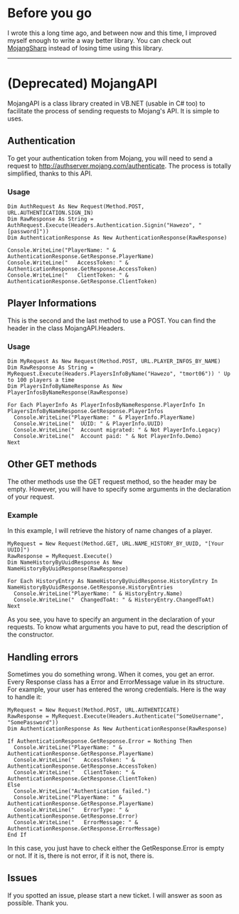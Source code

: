 # Before you go

I wrote this a long time ago, and between now and this time, I improved myself enough to write a way better library. You can check out [MojangSharp](hawezo/MojangSharp) instead of losing time using this library.

***

# (Deprecated) MojangAPI

MojangAPI is a class library created in VB.NET (usable in C# too) to facilitate the process of sending requests to Mojang's API.
It is simple to uses.


## Authentication

To get your authentication token from Mojang, you will need to send a request to http://authserver.mojang.com/authenticate.
The process is totally simplified, thanks to this API.

### Usage

```vbnet
Dim AuthRequest As New Request(Method.POST, URL.AUTHENTICATION.SIGN_IN)
Dim RawResponse As String = AuthRequest.Execute(Headers.Authentication.Signin("Hawezo", "[password]"))
Dim AuthenticationResponse As New AuthenticationResponse(RawResponse)

Console.WriteLine("PlayerName: " & AuthenticationResponse.GetResponse.PlayerName)
Console.WriteLine("   AccessToken: " & AuthenticationResponse.GetResponse.AccessToken)
Console.WriteLine("   ClientToken: " & AuthenticationResponse.GetResponse.ClientToken)
```

## Player Informations

This is the second and the last method to use a POST.
You can find the header in the class MojangAPI.Headers.

### Usage

```vbnet
Dim MyRequest As New Request(Method.POST, URL.PLAYER_INFOS_BY_NAME)
Dim RawResponse As String = MyRequest.Execute(Headers.PlayersInfoByName("Hawezo", "tmort06")) ' Up to 100 players a time
Dim PlayersInfoByNameResponse As New PlayerInfosByNameResponse(RawResponse)

For Each PlayerInfo As PlayerInfosByNameResponse.PlayerInfo In PlayersInfoByNameResponse.GetResponse.PlayerInfos
  Console.WriteLine("PlayerName: " & PlayerInfo.PlayerName)
  Console.WriteLine("  UUID: " & PlayerInfo.UUID)
  Console.WriteLine("  Account migrated: " & Not PlayerInfo.Legacy)
  Console.WriteLine("  Account paid: " & Not PlayerInfo.Demo)
Next
```

## Other GET methods

The other methods use the GET request method, so the header may be empty.
However, you will have to specify some arguments in the declaration of your request.

### Example

In this example, I will retrieve the history of name changes of a player.

```vbnet
MyRequest = New Request(Method.GET, URL.NAME_HISTORY_BY_UUID, "[Your UUID]")
RawResponse = MyRequest.Execute()
Dim NameHistoryByUuidResponse As New NameHistoryByUuidResponse(RawResponse)

For Each HistoryEntry As NameHistoryByUuidResponse.HistoryEntry In NameHistoryByUuidResponse.GetResponse.HistoryEntries
  Console.WriteLine("PlayerName: " & HistoryEntry.Name)
  Console.WriteLine("  ChangedToAt: " & HistoryEntry.ChangedToAt)
Next
```

As you see, you have to specify an argument in the declaration of your requests. To know what arguments you have to put, read the description of the constructor.


## Handling errors

Sometimes you do something wrong. When it comes, you get an error. Every Response class has a Error and ErrorMessage value in its structure.
For example, your user has entered the wrong credentials. Here is the way to handle it:

```vbnet
MyRequest = New Request(Method.POST, URL.AUTHENTICATE)
RawResponse = MyRequest.Execute(Headers.Authenticate("SomeUsername", "SomePassword"))
Dim AuthenticationResponse As New AuthenticationResponse(RawResponse)

If AuthenticationResponse.GetResponse.Error = Nothing Then
  Console.WriteLine("PlayerName: " & AuthenticationResponse.GetResponse.PlayerName)
  Console.WriteLine("   AccessToken: " & AuthenticationResponse.GetResponse.AccessToken)
  Console.WriteLine("   ClientToken: " & AuthenticationResponse.GetResponse.ClientToken)
Else
  Console.WriteLine("Authentication failed.")
  Console.WriteLine("PlayerName: " & AuthenticationResponse.GetResponse.PlayerName)
  Console.WriteLine("   ErrorType: " & AuthenticationResponse.GetResponse.Error)
  Console.WriteLine("   ErrorMessage: " & AuthenticationResponse.GetResponse.ErrorMessage)
End If
```

In this case, you just have to check either the GetResponse.Error is empty or not. If it is, there is not error, if it is not, there is.

## Issues

If you spotted an issue, please start a new ticket. I will answer as soon as possible. Thank you.
